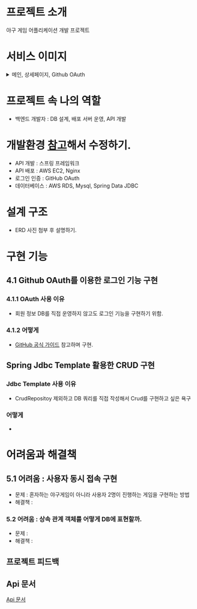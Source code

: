 # 프로젝트 소개
야구 게임 어플리케이션 개발 프로젝트

# 서비스 이미지

<details markdown="1">
<summary> 메인, 상세페이지, Github OAuth </summary>

## 메인페이지
![메인페이지](https://github.com/codesquad-member-2020/sidedish-04/blob/develop/BE/serviceImages/1.png)

## 상세페이지
![상세페이지](https://github.com/codesquad-member-2020/sidedish-04/blob/develop/BE/serviceImages/%EC%83%81%EC%84%B8%ED%8E%98%EC%9D%B4%EC%A7%80.png)

## OAuth 로그인
![로그인](https://github.com/codesquad-member-2020/sidedish-04/blob/develop/BE/serviceImages/%EB%A1%9C%EA%B7%B8%EC%9D%B8%20%EB%B2%84%ED%8A%BC%20%ED%81%B4%EB%A6%AD%20%EC%8B%9C%20github%20OAuth.png)

</details>

# 프로젝트 속 나의 역할 
- 백엔드 개발자 : DB 설계, 배포 서버 운영, API 개발 

# 개발환경 [참고](https://www.slideshare.net/hyeonjaeCheon/ss-122972422)해서 수정하기.
- API 개발 : 스프링 프레임워크
- API 배포 : AWS EC2, Nginx
- 로그인 인증 : GitHub OAuth
- 데이터베이스 : AWS RDS, Mysql, Spring Data JDBC

# 설계 구조 
- ERD 사진 첨부 후 설명하기. 

# 구현 기능
## 4.1 Github OAuth를 이용한 로그인 기능 구현
### 4.1.1 OAuth 사용 이유 
- 회원 정보 DB를 직접 운영하지 않고도 로그인 기능을 구현하기 위함. 
### 4.1.2 어떻게 
- [GitHub 공식 가이드](https://developer.github.com/apps/building-oauth-apps/authorizing-oauth-apps/) 참고하며 구현. 

## Spring Jdbc Template 활용한 CRUD 구현 
### Jdbc Template 사용 이유 
- CrudRepositoy 제외하고 DB 쿼리를 직접 작성해서 Crud를 구현하고 싶은 욕구 
### 어떻게 
- 

# 어려움과 해결책
## 5.1 어려움 : 사용자 동시 접속 구현 
- 문제 : 혼자하는 야구게임이 아니라 사용자 2명이 진행하는 게임을 구현하는 방법
- 해결책 :  

### 5.2 어려움 : 상속 관계 객체를 어떻게 DB에 표현할까. 
- 문제 : 
- 해결책 :

## 프로젝트 피드백
 

## Api 문서 
[Api 문서](https://github.com/codesquad-member-2020/baseball-10/wiki/API-%EB%AC%B8%EC%84%9C)
